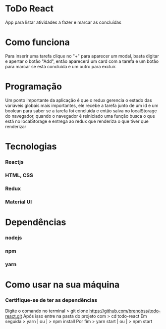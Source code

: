 # ToDo React
App para listar atividades a fazer e marcar as concluídas

# Como funciona
Para inserir uma tarefa clique no "+" para aparecer um modal, basta digitar e apertar o botão "Add", então aparecerá um card com a tarefa e um botão para marcar se está concluída e um outro para excluir.

# Programação
Um ponto importante da aplicação é que o redux gerencia o estado das variáveis globais mais importantes, ele recebe a tarefa junto de um id e um boolean para saber se a tarefa foi concluída e então salva no localStorage do navegador, quando o navegador é reiniciado uma função busca o que está no localStorage e entrega ao redux que renderiza o que tiver que renderizar

# Tecnologias
### Reactjs
### HTML, CSS
### Redux
### Material UI

# Dependências
### nodejs
### npm
### yarn

# Como usar na sua máquina
### Certifique-se de ter as dependências
Digite o comando no terminal > git clone https://github.com/brenobss/todo-react.git
Após isso entre na pasta do projeto com > cd todo-react
Em seguida > yarn | ou | > npm install
Por fim > yarn start | ou | > npm start